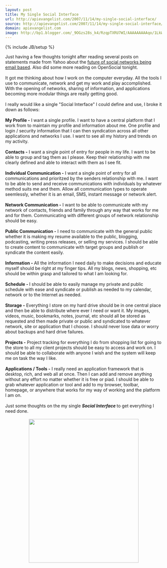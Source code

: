```yaml
---
layout: post
title: My Single Social Interface
url: http://apievangelist.com/2007/11/14/my-single-social-interface/
source: http://apievangelist.com/2007/11/14/my-single-social-interface/
domain: apievangelist.com
image: http://bp1.blogger.com/_9OGzs28s_k4/RzqpTXRU7WI/AAAAAAAAAqo/1LkWoIBhKcI/s400/Social_Interface.gif
---
```

{% include JB/setup %}<p>Just having a few thoughts tonight after reading several posts on statements made from Yahoo about the <a href="http://www.downloadsquad.com/2007/11/13/social-networks-of-the-future-could-be-email-based/">future of social networks being email based</a>.  Also did some more reading on OpenSocial tonight.<br /><br />It got me thinking about how I work on the computer everyday.  All the tools I use to communicate, network and get my work and play accomplished.  With the opening of networks, sharing of information, and applications becoming more modular things are really getting good.<br /><br />I really would like a single "Social Interface" I could define and use, I broke it down as follows:<br /><br /><span style="font-weight: bold;">My Profile -</span> I want a single profile.  I want to have a central platform that I work from to maintain my profile and information about me.  One profile and login / security information that I can then syndication across all other applications and networks I use.  I want to see all my history and trends on my activity.<br /><br /><span style="font-weight: bold;">Contacts -</span> I want a single point of entry for people in my life.  I want to be able to group and tag them as I please.  Keep their relationship with me clearly defined and able to interact with them as I see fit.<br /><br /><span style="font-weight: bold;">Individual Communication -</span> I want a single point of entry for all communications and prioritzed by the senders relationship with me.  I want to be able to send and receive communications with individuals by whatever method suits me and them.  Allow all communication types to operate seemlessly, whether it is an email, SMS, instant message or network alert.<br /><br /><span style="font-weight: bold;">Network Communication -</span> I want to be able to communicate with my network of contacts, friends and family through any way that works for me and for them.  Communicating with different groups of network relationship should be easy.<br /><br /><span style="font-weight: bold;">Public Communication -</span> I need to communicate with the general public whether it is making my resume available to the public, blogging, podcasting, writing press releases, or selling my services.  I should be able to create content to communicate with target groups and publish or syndicate the content easily.<br /><br /><span style="font-weight: bold;">Information - </span>All the information I need daily to make decisions and educate myself should be right at my finger tips.  All my blogs, news, shopping, etc should be within grasp and tailored to what I am looking for.<br /><br /><span style="font-weight: bold;">Schedule - </span>I should be able to easily manage my private and public schedule with ease and syndicate or publish as needed to my calendar, network or to the Internet as needed.<br /><br /><span style="font-weight: bold;">Storage -</span> Everything I store on my hard drive should be in one central place and then be able to distribute where ever I need or want it.  My images, videos, music, bookmarks, notes, journal, etc should all be stored as requested and then made private or public and syndicated to whatever network, site or application that I choose.  I should never lose data or worry about backups and hard drive failures.<br /><br /><span style="font-weight: bold;">Projects -</span> Project tracking for everything I do from shopping list for going to the store to all my client projects should be easy to access and work on.  I should be able to collaborate with anyone I wish and the system will keep me on task the way I like.<br /><br /><span style="font-weight: bold;">Applications / Tools -</span> I really need an application framework that is desktop, rich, and web all at once.  Then I can add and remove anything without any effort no matter whether it is free or piad.  I should be able to grab whatever application or tool and add to my browser, toolbar, homepage, or anywhere that works for my way of working and the platform I am on.<br /><br />Just some thoughts on the my single <span style="font-weight: bold; font-style: italic;">Social Interface </span>to get everything I need done.<br /><br /><a onblur="try {parent.deselectBloggerImageGracefully();} catch(e) {}" href="http://bp1.blogger.com/_9OGzs28s_k4/RzqpTXRU7WI/AAAAAAAAAqo/1LkWoIBhKcI/s1600-h/Social_Interface.gif"><img style="margin: 0px auto 10px; display: block; text-align: center; cursor: pointer; width: 353px; height: 462px;" src="http://bp1.blogger.com/_9OGzs28s_k4/RzqpTXRU7WI/AAAAAAAAAqo/1LkWoIBhKcI/s400/Social_Interface.gif" alt="" id="BLOGGER_PHOTO_ID_5132600875471400290" border="0" /></a></p>
